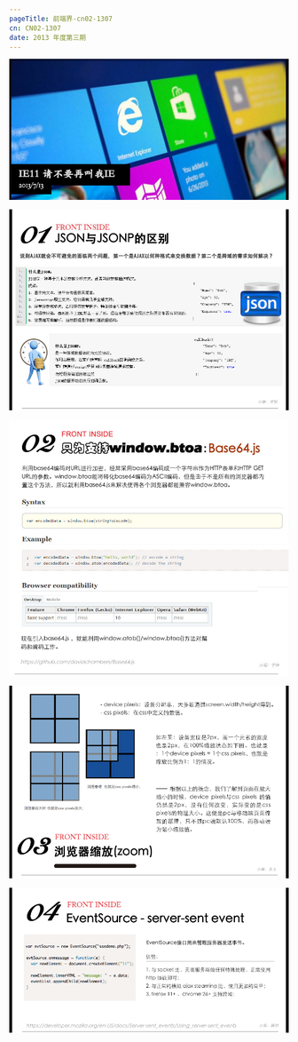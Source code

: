 ```yaml
--- 
pageTitle: 前端界-cn02-1307 
cn: CN02-1307 
date: 2013 年度第三期 
---
```


![IE11:请不要叫我IE](./images/banner.jpg)

![json与jsonp的区别](./images/jsonjsonp.jpg)

[![base64.js让所有浏览器支持window.btoa()](./images/front-inside_06.jpg)](https://github.com/davidchambers/Base64.js/blob/master/base64.js)

![浏览器缩放zoom](./images/zoom.png)

[![EventSource](./images/eventsource.png)](https://developer.mozilla.org/en-US/docs/Server-sent_events/Using_server-sent_events)
